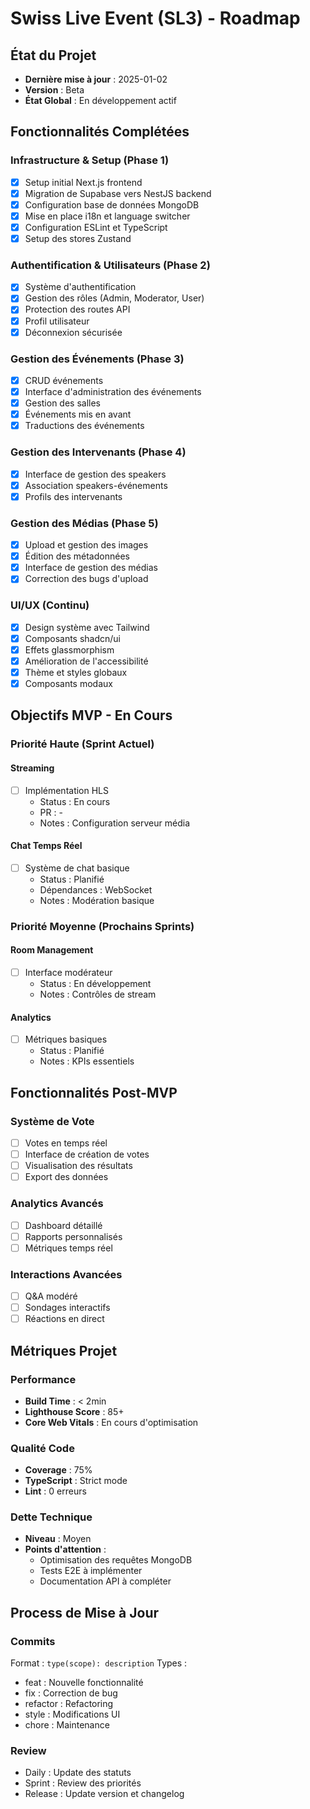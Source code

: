 # Swiss Live Event (SL3) - Roadmap

## État du Projet

- **Dernière mise à jour** : 2025-01-02
- **Version** : Beta
- **État Global** : En développement actif

## Fonctionnalités Complétées

### Infrastructure & Setup (Phase 1)

- [x] Setup initial Next.js frontend
- [x] Migration de Supabase vers NestJS backend
- [x] Configuration base de données MongoDB
- [x] Mise en place i18n et language switcher
- [x] Configuration ESLint et TypeScript
- [x] Setup des stores Zustand

### Authentification & Utilisateurs (Phase 2)

- [x] Système d'authentification
- [x] Gestion des rôles (Admin, Moderator, User)
- [x] Protection des routes API
- [x] Profil utilisateur
- [x] Déconnexion sécurisée

### Gestion des Événements (Phase 3)

- [x] CRUD événements
- [x] Interface d'administration des événements
- [x] Gestion des salles
- [x] Événements mis en avant
- [x] Traductions des événements

### Gestion des Intervenants (Phase 4)

- [x] Interface de gestion des speakers
- [x] Association speakers-événements
- [x] Profils des intervenants

### Gestion des Médias (Phase 5)

- [x] Upload et gestion des images
- [x] Édition des métadonnées
- [x] Interface de gestion des médias
- [x] Correction des bugs d'upload

### UI/UX (Continu)

- [x] Design système avec Tailwind
- [x] Composants shadcn/ui
- [x] Effets glassmorphism
- [x] Amélioration de l'accessibilité
- [x] Thème et styles globaux
- [x] Composants modaux

## Objectifs MVP - En Cours

### Priorité Haute (Sprint Actuel)

#### Streaming

- [ ] Implémentation HLS
  - Status : En cours
  - PR : -
  - Notes : Configuration serveur média

#### Chat Temps Réel

- [ ] Système de chat basique
  - Status : Planifié
  - Dépendances : WebSocket
  - Notes : Modération basique

### Priorité Moyenne (Prochains Sprints)

#### Room Management

- [ ] Interface modérateur
  - Status : En développement
  - Notes : Contrôles de stream

#### Analytics

- [ ] Métriques basiques
  - Status : Planifié
  - Notes : KPIs essentiels

## Fonctionnalités Post-MVP

### Système de Vote

- [ ] Votes en temps réel
- [ ] Interface de création de votes
- [ ] Visualisation des résultats
- [ ] Export des données

### Analytics Avancés

- [ ] Dashboard détaillé
- [ ] Rapports personnalisés
- [ ] Métriques temps réel

### Interactions Avancées

- [ ] Q&A modéré
- [ ] Sondages interactifs
- [ ] Réactions en direct

## Métriques Projet

### Performance

- **Build Time** : < 2min
- **Lighthouse Score** : 85+
- **Core Web Vitals** : En cours d'optimisation

### Qualité Code

- **Coverage** : 75%
- **TypeScript** : Strict mode
- **Lint** : 0 erreurs

### Dette Technique

- **Niveau** : Moyen
- **Points d'attention** :
  - Optimisation des requêtes MongoDB
  - Tests E2E à implémenter
  - Documentation API à compléter

## Process de Mise à Jour

### Commits

Format : `type(scope): description`
Types :

- feat : Nouvelle fonctionnalité
- fix : Correction de bug
- refactor : Refactoring
- style : Modifications UI
- chore : Maintenance

### Review

- Daily : Update des statuts
- Sprint : Review des priorités
- Release : Update version et changelog
